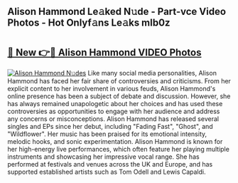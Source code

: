 ## Alison Hammond Le𝚊ked N𝚞de - Part-vce Video Photos - Hot Onlyf𝚊ns Le𝚊ks mIb0z

# <h2><a href="http://ac31559.deff.icu/?id=Alison+Hammond">🔗 New 👉🔴 Alison Hammond VIDEO Photos</a></h2>

[![Alison Hammond N𝚞des](https://i.imgur.com/rIISA9y.gif)](http://ac31559.deff.icu/?id=Alison+Hammond)
Like many social media personalities, Alison Hammond has faced her fair share of controversies and criticisms. From her explicit content to her involvement in various feuds, Alison Hammond's online presence has been a subject of debate and discussion. However, she has always remained unapologetic about her choices and has used these controversies as opportunities to engage with her audience and address any concerns or misconceptions. Alison Hammond has released several singles and EPs since her debut, including "Fading Fast", "Ghost", and "Wildflower". Her music has been praised for its emotional intensity, melodic hooks, and sonic experimentation. Alison Hammond is known for her high-energy live performances, which often feature her playing multiple instruments and showcasing her impressive vocal range. She has performed at festivals and venues across the UK and Europe, and has supported established artists such as Tom Odell and Lewis Capaldi.
